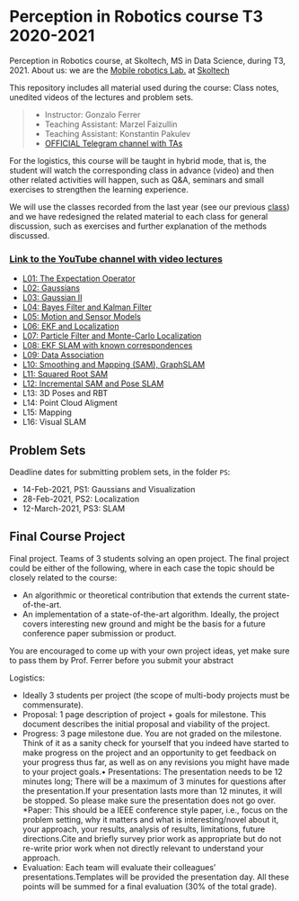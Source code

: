 # Perception in Robotics course T3 2020-2021
Perception in Robotics course, at Skoltech, MS in Data Science, during T3, 2021.
About us: we are the [Mobile robotics Lab.](https://sites.skoltech.ru/mobilerobotics/) at [Skoltech](https://www.skoltech.ru/en)

This repository includes all material used during the course: Class notes, unedited videos of the lectures and problem sets.

> * Instructor: Gonzalo Ferrer
> * Teaching Assistant: Marzel Faizullin
> * Teaching Assistant: Konstantin Pakulev
> * [OFFICIAL Telegram channel with TAs](https://t.me/perc_rob_20_21)

For the logistics, this course will be taught in hybrid mode, that is, the student will watch the corresponding class in advance (video) and then other related activities will happen, such as Q&A, seminars and small exercises to strengthen the learning experience.

We will use the classes recorded from the last year (see our previous [class](https://github.com/MobileRoboticsSkoltech/Skoltech-Perception-in-Robotics-T3-2019-2020)) and we have redesigned the related material to each class for general discussion, such as exercises and further explanation of the methods discussed.


### [Link to the YouTube channel with video lectures](https://www.youtube.com/playlist?list=PLRXYrdEUvBoBCjYdmuDqohvSTJIPPrBUT)

 * [L01: The Expectation Operator](https://www.youtube.com/watch?v=0y63AnAhD8k&list=PLRXYrdEUvBoBCjYdmuDqohvSTJIPPrBUT&index=1)
 * [L02: Gaussians](https://www.youtube.com/watch?v=ja7VCtiyKps&list=PLRXYrdEUvBoBCjYdmuDqohvSTJIPPrBUT&index=2)
 * [L03: Gaussian II]()
 * [L04: Bayes Filter and Kalman Filter]()
 * [L05: Motion and Sensor Models]()
 * [L06: EKF and Localization]()
 * [L07: Particle Filter and Monte-Carlo Localization]()
 * [L08: EKF SLAM with known correspondences]()
 * [L09: Data Association]()
 * [L10: Smoothing and Mapping (SAM), GraphSLAM]()
 * [L11: Squared Root SAM]()
 * [L12: Incremental SAM and Pose SLAM]()
 * L13: 3D Poses and RBT
 * L14: Point Cloud Aligment
 * L15: Mapping
 * L16: Visual SLAM





## Problem Sets

Deadline dates for submitting problem sets, in the folder `PS`:

 * 14-Feb-2021, PS1: Gaussians and Visualization 
 * 28-Feb-2021, PS2: Localization
 * 12-March-2021, PS3: SLAM


## Final Course Project

Final project. Teams of 3 students solving an open project. The final project could be either of the following, where in each case the topic should be closely related to the course:

 * An algorithmic or theoretical contribution that extends the current state-of-the-art.
 * An implementation of a state-of-the-art algorithm. Ideally, the project covers interesting new ground and might be the basis for a future conference paper submission or product.
 
You are encouraged to come up with your own project ideas, yet make sure to pass them by Prof. Ferrer before you submit your abstract

Logistics:

 * Ideally 3 students per project (the scope of multi-body projects must be commensurate).
 * Proposal: 1 page description of project + goals for milestone. This document describes the initial proposal and viability of the project.
 * Progress: 3 page milestone due. You are not graded on the milestone. Think of it as a sanity check for yourself that you indeed have started to make progress on the project and an opportunity to get feedback on your progress thus far, as well as on any revisions you might have made to your project goals.• Presentations: The presentation needs to be 12 minutes long; There will be a maximum of 3 minutes for questions after the presentation.If your presentation lasts more than 12 minutes, it will be stopped. So please make sure the presentation does not go over.
 *Paper: This should be a IEEE conference style paper, i.e., focus on the problem setting, why it matters and what is interesting/novel about it, your approach, your results, analysis of results, limitations, future directions.Cite and briefly survey prior work as appropriate but do not re-write prior work when not directly relevant to understand your approach.
 * Evaluation: Each team will evaluate their colleagues’ presentations.Templates will be provided the presentation day. All these points will be summed for a final evaluation (30% of the total grade).
